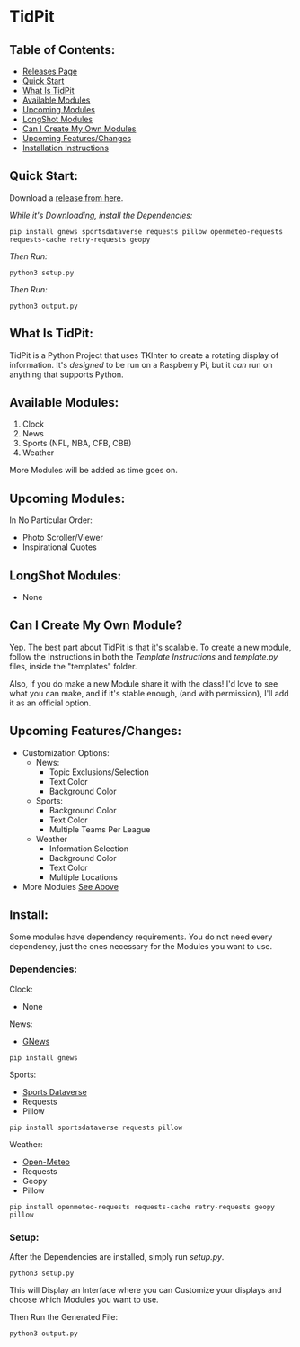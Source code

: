 # TidPit

## Table of Contents:
* [Releases Page](https://github.com/Drinkingpants74/TidPit/releases)
* [Quick Start](https://github.com/Drinkingpants74/TidPit/tree/main#quick-start)
* [What Is TidPit](https://github.com/Drinkingpants74/TidPit/tree/main#what-is-tidpit)
* [Available Modules](https://github.com/Drinkingpants74/TidPit/tree/main#available-modules)
* [Upcoming Modules](https://github.com/Drinkingpants74/TidPit/tree/main#upcoming-modules)
* [LongShot Modules](https://github.com/Drinkingpants74/TidPit/tree/main#longshot-modules)
* [Can I Create My Own Modules](https://github.com/Drinkingpants74/TidPit/tree/main#can-i-create-my-own-module)
* [Upcoming Features/Changes](https://github.com/Drinkingpants74/TidPit/tree/main#upcoming-featureschanges)
* [Installation Instructions](https://github.com/Drinkingpants74/TidPit/tree/main#install)


## Quick Start:
Download a [release from here](https://github.com/Drinkingpants74/TidPit/releases).

_While it's Downloading, install the Dependencies:_
```
pip install gnews sportsdataverse requests pillow openmeteo-requests requests-cache retry-requests geopy
```
_Then Run:_
```
python3 setup.py
```
_Then Run:_
```
python3 output.py
```

## What Is TidPit:
TidPit is a Python Project that uses TKInter to create a rotating display of information.
It's _designed_ to be run on a Raspberry Pi, but it _can_ run on anything that supports Python.


## Available Modules:
1. Clock
2. News
3. Sports (NFL, NBA, CFB, CBB)
4. Weather

More Modules will be added as time goes on.

## Upcoming Modules:
In No Particular Order:
* Photo Scroller/Viewer
* Inspirational Quotes

## LongShot Modules:
* None

## Can I Create My Own Module?
Yep. The best part about TidPit is that it's scalable. To create a new module, follow the Instructions
in both the _Template Instructions_ and _template.py_ files, inside the "templates" folder.

Also, if you do make a new Module share it with the class! I'd love to see what you can make, and if it's stable enough,
(and with permission), I'll add it as an official option.

## Upcoming Features/Changes:
* Customization Options:
  * News:
    * Topic Exclusions/Selection
    * Text Color
    * Background Color
  * Sports:
    * Background Color
    * Text Color
    * Multiple Teams Per League
  * Weather
    * Information Selection
    * Background Color
    * Text Color
    * Multiple Locations
* More Modules [See Above](https://github.com/Drinkingpants74/TidPit/tree/main#upcoming-modules)


## Install:
Some modules have dependency requirements. You do not need every dependency, just the ones
necessary for the Modules you want to use.

### Dependencies:
Clock:
* None

News:
* [GNews](https://github.com/ranahaani/GNews)
```
pip install gnews
```

Sports:
* [Sports Dataverse](https://github.com/sportsdataverse/sportsdataverse-py)
* Requests
* Pillow
```
pip install sportsdataverse requests pillow
```
Weather:
* [Open-Meteo](https://open-meteo.com)
* Requests
* Geopy
* Pillow
```
pip install openmeteo-requests requests-cache retry-requests geopy pillow
```

### Setup:
After the Dependencies are installed, simply run _setup.py_.
```
python3 setup.py
```
This will Display an Interface where you can Customize your displays
and choose which Modules you want to use.

Then Run the Generated File:
```
python3 output.py
```
